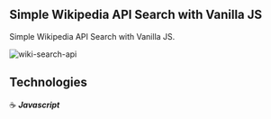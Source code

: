 ## Simple Wikipedia API Search with Vanilla JS

Simple Wikipedia API Search with Vanilla JS.

![wiki-search-api](https://user-images.githubusercontent.com/43181662/161451730-9cd444e4-7131-4877-b563-1bf134d7cf7d.png)

## Technologies

:coffee: **_Javascript_**
